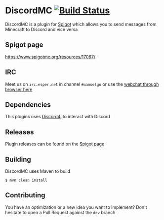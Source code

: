 # DiscordMC [![Build Status](https://ci.manuelgu.eu/buildStatus/icon?job=DiscordMC)](https://ci.manuelgu.eu/job/DiscordMC/)
DiscordMC is a plugin for [Spigot](https://spigotmc.org) which allows you to send messages from Minecraft to Discord and vice versa

## Spigot page
https://www.spigotmc.org/resources/17067/

## IRC
Meet us on `irc.esper.net` in channel `#manuelgu` or use the [webchat through browser here](http://webchat.esper.net/?nick=&channels=manuelgu)

## Dependencies
This plugins uses [Discord4j](https://github.com/austinv11/Discord4J) to interact with Discord

## Releases
Plugin releases can be found on the [Spigot page](https://www.spigotmc.org/resources/17067/updates)

## Building
DiscordMC uses Maven to build
```
$ mvn clean install
``` 

## Contributing
You have an optimization or a new idea you want to implement? Don't hesitate to open a Pull Request against the `dev` branch
